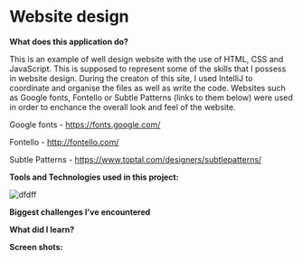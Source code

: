 # Website design #    


**What does this application do?**

This is an example of well design website with the use of HTML, CSS and JavaScript. This is supposed to represent some of the skills that I possess in website design. During the creaton of this site, I used IntelliJ to coordinate and organise the files as well as write the code. Websites such as Google fonts, Fontello or Subtle Patterns (links to them below) were used in order to enchance the overall look and feel of the website.

Google fonts    - https://fonts.google.com/

Fontello        - http://fontello.com/

Subtle Patterns - https://www.toptal.com/designers/subtlepatterns/


**Tools and Technologies used in this project:**

![dfdff](https://user-images.githubusercontent.com/57737385/75251422-d702e680-57da-11ea-9eec-07d3497edd86.png)


**Biggest challenges I've encountered**



**What did I learn?**



**Screen shots:**
